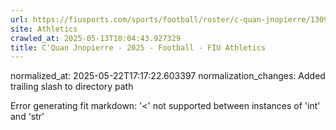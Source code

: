 ```yaml
---
url: https://fiusports.com/sports/football/roster/c-quan-jnopierre/13098/
site: Athletics
crawled_at: 2025-05-13T10:04:43.927329
title: C'Quan Jnopierre - 2025 - Football - FIU Athletics
---
```

normalized_at: 2025-05-22T17:17:22.603397
normalization_changes: Added trailing slash to directory path

Error generating fit markdown: '<' not supported between instances of 'int' and 'str'